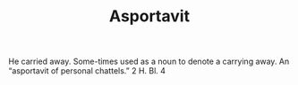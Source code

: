 ---
title: Asportavit
permalink: "/definitions/asportavit.html"
body: He carried away. Some-times used as a noun to denote a carrying away. An “asportavit
  of personal chattels.” 2 H. Bl. 4
published_at: '2018-07-07'
layout: post
---